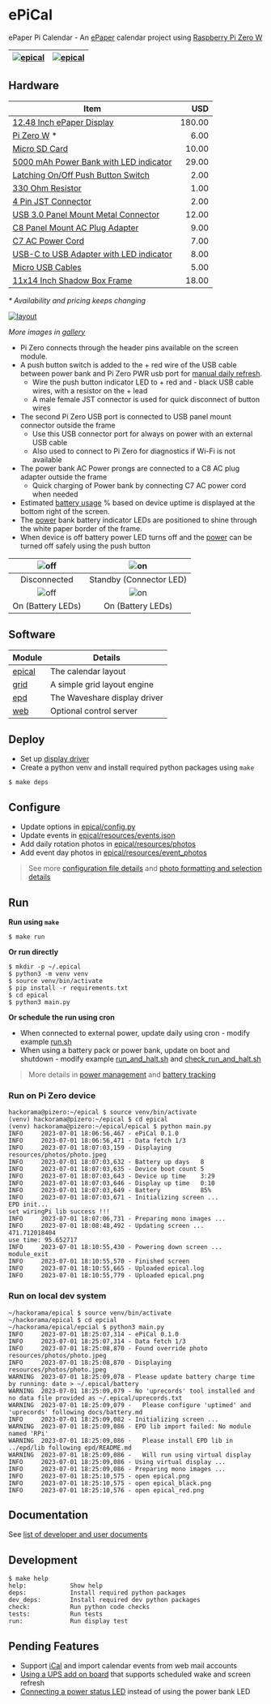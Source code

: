 # ePiCal

ePaper Pi Calendar - An [ePaper](https://www.waveshare.com/12.48inch-e-paper-module-b.htm) calendar project using [Raspberry Pi Zero W](https://www.raspberrypi.com/products/raspberry-pi-zero/)

| [![epical](./docs/display_small.png)](./docs/display.png) | [![epical](./docs/epical_small.png)](./docs/epical.png) |
|-----------------------------------------------------------|---------------------------------------------------------|

## Hardware


| Item                                                                                          |    USD |
|-----------------------------------------------------------------------------------------------|-------:|
| [12.48 Inch ePaper Display](https://www.waveshare.com/12.48inch-e-paper-module-b.htm)         | 180.00 |
| [Pi Zero W](https://www.raspberrypi.com/products/raspberry-pi-zero/) *                        |   6.00 |
| [Micro SD Card](https://www.amazon.com/SanDisk-Ultra-microSDXC-Memory-Adapter/dp/B073JWXGNT/) |  10.00 |
| [5000 mAh Power Bank with LED indicator](https://a.co/d/1OBHnF4)                              |  29.00 |
| [Latching On/Off Push Button Switch](https://www.adafruit.com/product/1476)                   |   2.00 |
| [330 Ohm Resistor](https://www.sparkfun.com/products/14490)                                   |   1.00 |
| [4 Pin JST Connector](https://www.sparkfun.com/products/14576)                                |   2.00 |
| [USB 3.0 Panel Mount Metal Connector](https://a.co/d/0kZ72eU)                                 |  12.00 |
| [C8 Panel Mount AC Plug Adapter](https://a.co/d/36p8TcL)                                      |   9.00 |
| [C7 AC Power Cord](https://a.co/d/dZaa9nc)                                                    |   7.00 |
| [USB-C to USB Adapter with LED indicator](https://a.co/d/1nhhcsH)                             |   8.00 |
| [Micro USB Cables](https://a.co/d/dhG1ZI5)                                                    |   5.00 |
| [11x14 Inch Shadow Box Frame](https://a.co/d/8zbSuwI)                                         |  18.00 |

_* Availability and pricing keeps changing_ 

[![layout](./docs/gallery/wired.jpeg)](./docs/gallery/gallery.md)

_*More images in [gallery](./docs/gallery/gallery.md)*_

- Pi Zero connects through the header pins available on the screen module.
- A push button switch is added to the + red wire of the USB cable between power bank and Pi Zero PWR usb port for [manual daily refresh](./docs/power.md).
  - Wire the push button indicator LED to + red and - black USB cable wires,  with a resistor on the + lead
  - A male female JST connector is used for quick disconnect of button wires
- The second Pi Zero USB port is connected to USB panel mount connector outside the frame
  - Use this USB connector port for always on power with an external USB cable
  - Also used to connect to Pi Zero for diagnostics if Wi-Fi is not available
- The power bank AC Power prongs are connected to a C8 AC plug adapter outside the frame
  - Quick charging of Power bank by connecting C7 AC power cord when needed
- Estimated [battery usage](./docs/battery.md) % based on device uptime is displayed at the bottom right of the screen.
- The [power](./docs/power.md) bank battery indicator LEDs are positioned to shine through the white paper border of the frame.
 - When device is off battery power LED turns off and the [power](./docs/power.md) can be turned off safely using the push button

| ![off](./docs/power_off.png) | ![on](./docs/power_standby.png) |
|:----------------------------:|:-------------------------------:|
|         Disconnected         |     Standby (Connector LED)     |
| ![off](./docs/power_on.png)  | ![on](./docs/power_status.png)  |
|      On (Battery LEDs)       |        On (Battery LEDs)        |

## Software

| Module                       | Details                      |
|------------------------------|------------------------------|
| [epical](./epical/README.md) | The calendar layout          |
| [grid](./grid/README.md)     | A simple grid layout engine  |
| [epd](./epd/README.md)       | The Waveshare display driver |
| [web](./web/README.md)       | Optional control server      |

## Deploy

- Set up [display driver](./epd/README.md)
- Create a python venv and install required python packages using `make`

```shell
$ make deps
```

## Configure

- Update options in [epical/config.py](./epical/config.py)
- Update events in [epical/resources/events.json](./epical/resources/events.json)
- Add daily rotation photos in [epical/resources/photos](./epical/resources/photos)
- Add event day photos in [epical/resources/event_photos](./epical/resources/event_photos)

> See more [configuration file details](./docs/config.md) and [photo formatting and selection details](./docs/photos.md)

## Run

**Run using `make`**

```shell
$ make run
```

**Or run directly**

```shell
$ mkdir -p ~/.epical
$ python3 -m venv venv
$ source venv/bin/activate
$ pip install -r requirements.txt
$ cd epical
$ python3 main.py
```

**Or schedule the run using cron**

- When connected to external power, update daily using cron - modify example [run.sh](./run.sh)
- When using a battery pack or power bank, update on boot and shutdown  - modify example [run_and_halt.sh](./run_and_halt.sh) and [check_run_and_halt.sh](./check_run_and_halt.sh)

> More details in [power management](./docs/power.md) and [battery tracking](./docs/battery.md)

### Run on Pi Zero device

```shell
hackorama@pizero:~/epical $ source venv/bin/activate
(venv) hackorama@pizero:~/epical $ cd epical
(venv) hackorama@pizero:~/epical/epical $ python main.py
INFO     2023-07-01 18:06:56,467 - ePiCal 0.1.0
INFO     2023-07-01 18:06:56,471 - Data fetch 1/3
INFO     2023-07-01 18:07:03,159 - Displaying resources/photos/photo.jpeg
INFO     2023-07-01 18:07:03,632 - Battery up days   8
INFO     2023-07-01 18:07:03,635 - Device boot count 5
INFO     2023-07-01 18:07:03,643 - Device up time    3:29
INFO     2023-07-01 18:07:03,646 - Display up time   0:10
INFO     2023-07-01 18:07:03,649 - Battery           85%
INFO     2023-07-01 18:07:03,671 - Initializing screen ...
EPD init...
set wiringPi lib success !!!
INFO     2023-07-01 18:07:06,731 - Preparing mono images ...
INFO     2023-07-01 18:08:48,492 - Updating screen ...
471.712018404
use time: 95.652717
INFO     2023-07-01 18:10:55,430 - Powering down screen ...
module_exit
INFO     2023-07-01 18:10:55,570 - Finished screen
INFO     2023-07-01 18:10:55,665 - Uploaded epical.log
INFO     2023-07-01 18:10:55,779 - Uploaded epical.png

```

### Run on local dev system 

```shell
~/hackorama/epical $ source venv/bin/activate
~/hackorama/epical $ cd epcial
~/hackorama/epical/epcial $ python3 main.py
INFO     2023-07-01 18:25:07,314 - ePiCal 0.1.0
INFO     2023-07-01 18:25:07,314 - Data fetch 1/3
INFO     2023-07-01 18:25:08,870 - Found override photo resources/photos/photo.jpeg
INFO     2023-07-01 18:25:08,870 - Displaying resources/photos/photo.jpeg
WARNING  2023-07-01 18:25:09,078 - Please update battery charge time by running: date > ~/.epical/battery
WARNING  2023-07-01 18:25:09,079 - No 'uprecords' tool installed and no data file provided as ~/.epical/uprecords.txt
WARNING  2023-07-01 18:25:09,079 -   Please configure 'uptimed' and 'uprecords' following docs/battery.md
INFO     2023-07-01 18:25:09,082 - Initializing screen ...
WARNING  2023-07-01 18:25:09,086 - EPD lib import failed: No module named 'RPi'
WARNING  2023-07-01 18:25:09,086 -   Please install EPD lib in ../epd/lib following epd/README.md
WARNING  2023-07-01 18:25:09,086 -   Will run using virtual display
INFO     2023-07-01 18:25:09,086 - Using virtual display ...
INFO     2023-07-01 18:25:09,086 - Preparing mono images ...
INFO     2023-07-01 18:25:10,575 - open epical.png
INFO     2023-07-01 18:25:10,575 - open epical_black.png
INFO     2023-07-01 18:25:10,576 - open epical_red.png
```

## Documentation

See [list of developer and user documents](./docs/index.md)

## Development

```shell
$ make help
help:            Show help
deps:            Install required python packages
dev_deps:        Install required dev python packages
check:           Run python code checks
tests:           Run tests
run:             Run display test
```
## Pending Features

- Support [iCal](https://en.wikipedia.org/wiki/ICalendar) and import calendar events from web mail accounts
- [Using a UPS add on board](./docs/ups.md) that supports scheduled wake and screen refresh
- [Connecting a power status LED](./docs/led.md) instead of using the power bank LED

